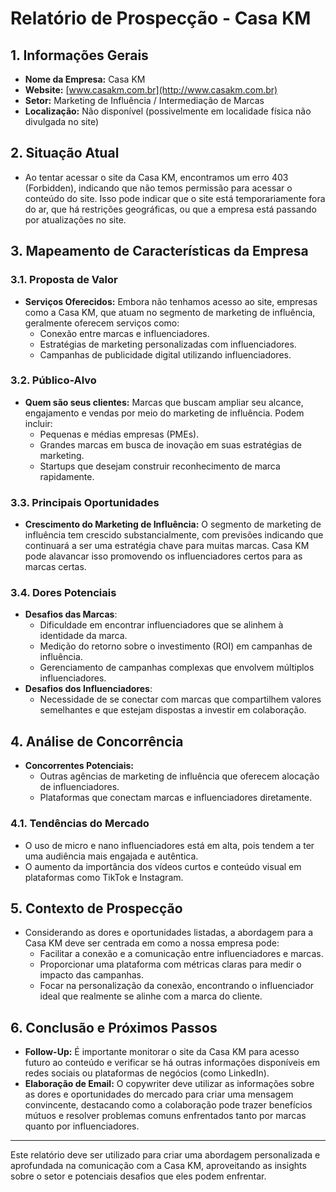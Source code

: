 # Relatório de Prospecção - Casa KM

## 1. Informações Gerais

- **Nome da Empresa:** Casa KM
- **Website:** [www.casakm.com.br](http://www.casakm.com.br)
- **Setor:** Marketing de Influência / Intermediação de Marcas
- **Localização:** Não disponível (possivelmente em localidade física não divulgada no site)

## 2. Situação Atual
- Ao tentar acessar o site da Casa KM, encontramos um erro 403 (Forbidden), indicando que não temos permissão para acessar o conteúdo do site. Isso pode indicar que o site está temporariamente fora do ar, que há restrições geográficas, ou que a empresa está passando por atualizações no site.
  
## 3. Mapeamento de Características da Empresa

### 3.1. Proposta de Valor
- **Serviços Oferecidos:** Embora não tenhamos acesso ao site, empresas como a Casa KM, que atuam no segmento de marketing de influência, geralmente oferecem serviços como:
  - Conexão entre marcas e influenciadores.
  - Estratégias de marketing personalizadas com influenciadores.
  - Campanhas de publicidade digital utilizando influenciadores.

### 3.2. Público-Alvo
- **Quem são seus clientes:** Marcas que buscam ampliar seu alcance, engajamento e vendas por meio do marketing de influência. Podem incluir:
  - Pequenas e médias empresas (PMEs).
  - Grandes marcas em busca de inovação em suas estratégias de marketing.
  - Startups que desejam construir reconhecimento de marca rapidamente.

### 3.3. Principais Oportunidades
- **Crescimento do Marketing de Influência:** O segmento de marketing de influência tem crescido substancialmente, com previsões indicando que continuará a ser uma estratégia chave para muitas marcas. Casa KM pode alavancar isso promovendo os influenciadores certos para as marcas certas.
  
### 3.4. Dores Potenciais
- **Desafios das Marcas**: 
  - Dificuldade em encontrar influenciadores que se alinhem à identidade da marca.
  - Medição do retorno sobre o investimento (ROI) em campanhas de influência.
  - Gerenciamento de campanhas complexas que envolvem múltiplos influenciadores.
- **Desafios dos Influenciadores**:
  - Necessidade de se conectar com marcas que compartilhem valores semelhantes e que estejam dispostas a investir em colaboração.

## 4. Análise de Concorrência
- **Concorrentes Potenciais:** 
  - Outras agências de marketing de influência que oferecem alocação de influenciadores.
  - Plataformas que conectam marcas e influenciadores diretamente.
  
### 4.1. Tendências do Mercado
- O uso de micro e nano influenciadores está em alta, pois tendem a ter uma audiência mais engajada e autêntica.
- O aumento da importância dos vídeos curtos e conteúdo visual em plataformas como TikTok e Instagram.

## 5. Contexto de Prospecção
- Considerando as dores e oportunidades listadas, a abordagem para a Casa KM deve ser centrada em como a nossa empresa pode:
  - Facilitar a conexão e a comunicação entre influenciadores e marcas.
  - Proporcionar uma plataforma com métricas claras para medir o impacto das campanhas.
  - Focar na personalização da conexão, encontrando o influenciador ideal que realmente se alinhe com a marca do cliente.

## 6. Conclusão e Próximos Passos
- **Follow-Up:** É importante monitorar o site da Casa KM para acesso futuro ao conteúdo e verificar se há outras informações disponíveis em redes sociais ou plataformas de negócios (como LinkedIn).
- **Elaboração de Email:** O copywriter deve utilizar as informações sobre as dores e oportunidades do mercado para criar uma mensagem convincente, destacando como a colaboração pode trazer benefícios mútuos e resolver problemas comuns enfrentados tanto por marcas quanto por influenciadores.

---

Este relatório deve ser utilizado para criar uma abordagem personalizada e aprofundada na comunicação com a Casa KM, aproveitando as insights sobre o setor e potenciais desafios que eles podem enfrentar.